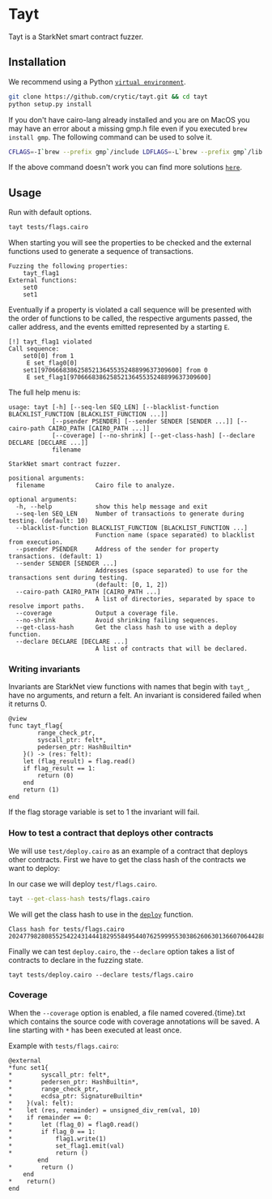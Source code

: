 # Tayt

Tayt is a StarkNet smart contract fuzzer.

## Installation

We recommend using a Python [`virtual environment`](https://docs.python.org/3/library/venv.html).
```bash
git clone https://github.com/crytic/tayt.git && cd tayt
python setup.py install
```
If you don't have cairo-lang already installed and you are on MacOS you may have an error about a missing gmp.h file even if you executed `brew install gmp`.
The following command can be used to solve it.
```bash
CFLAGS=-I`brew --prefix gmp`/include LDFLAGS=-L`brew --prefix gmp`/lib pip install ecdsa fastecdsa sympy
```
If the above command doesn't work you can find more solutions [`here`](https://github.com/OpenZeppelin/nile/issues/22).

## Usage

Run with default options.
```bash
tayt tests/flags.cairo
```
When starting you will see the properties to be checked and the external functions used to generate a sequence of transactions.
```
Fuzzing the following properties:
	tayt_flag1
External functions:
	set0
	set1
```
Eventually if a property is violated a call sequence will be presented with the order of functions to be called, the respective arguments passed, the caller address, and the events emitted represented by a starting `E`.
```
[!] tayt_flag1 violated
Call sequence:
	set0[0] from 1
	 E set_flag0[0]
	set1[97066683862585213645535248899637309600] from 0
	 E set_flag1[97066683862585213645535248899637309600]
```

The full help menu is:
```
usage: tayt [-h] [--seq-len SEQ_LEN] [--blacklist-function BLACKLIST_FUNCTION [BLACKLIST_FUNCTION ...]]
            [--psender PSENDER] [--sender SENDER [SENDER ...]] [--cairo-path CAIRO_PATH [CAIRO_PATH ...]]
            [--coverage] [--no-shrink] [--get-class-hash] [--declare DECLARE [DECLARE ...]]
            filename

StarkNet smart contract fuzzer.

positional arguments:
  filename              Cairo file to analyze.

optional arguments:
  -h, --help            show this help message and exit
  --seq-len SEQ_LEN     Number of transactions to generate during testing. (default: 10)
  --blacklist-function BLACKLIST_FUNCTION [BLACKLIST_FUNCTION ...]
                        Function name (space separated) to blacklist from execution.
  --psender PSENDER     Address of the sender for property transactions. (default: 1)
  --sender SENDER [SENDER ...]
                        Addresses (space separated) to use for the transactions sent during testing.
                        (default: [0, 1, 2])
  --cairo-path CAIRO_PATH [CAIRO_PATH ...]
                        A list of directories, separated by space to resolve import paths.
  --coverage            Output a coverage file.
  --no-shrink           Avoid shrinking failing sequences.
  --get-class-hash      Get the class hash to use with a deploy function.
  --declare DECLARE [DECLARE ...]
                        A list of contracts that will be declared.
```

### Writing invariants

Invariants are StarkNet view functions with names that begin with `tayt_`, have no arguments, and return a felt. An invariant is considered failed when it returns 0.

```cairo
@view
func tayt_flag{
        range_check_ptr,
        syscall_ptr: felt*,
        pedersen_ptr: HashBuiltin*
    }() -> (res: felt):
    let (flag_result) = flag.read()
    if flag_result == 1:
        return (0)
    end
    return (1)
end
```

If the flag storage variable is set to 1 the invariant will fail.

### How to test a contract that deploys other contracts

We will use `test/deploy.cairo` as an example of a contract that deploys other contracts.
First we have to get the class hash of the contracts we want to deploy:

In our case we will deploy `test/flags.cairo`.
```bash
tayt --get-class-hash tests/flags.cairo
```
We will get the class hash to use in the [`deploy`](https://starknet.io/docs/hello_starknet/deploying_from_contracts.html#the-deploy-system-call) function.
```
Class hash for tests/flags.cairo
2024779828085525422431444182955849544076259995530386260630136607064428821244
```
Finally we can test `deploy.cairo`, the `--declare` option takes a list of contracts to declare in the fuzzing state.
```
tayt tests/deploy.cairo --declare tests/flags.cairo
```

### Coverage

When the `--coverage` option is enabled, a file named covered.{time}.txt which contains the source code with coverage annotations will be saved. A line starting with `*` has been executed at least once.

Example with `tests/flags.cairo`:

```cairo
@external
*func set1{
*        syscall_ptr: felt*,
*        pedersen_ptr: HashBuiltin*,
*        range_check_ptr,
*        ecdsa_ptr: SignatureBuiltin*
*    }(val: felt):
*    let (res, remainder) = unsigned_div_rem(val, 10)
*    if remainder == 0:
*        let (flag_0) = flag0.read()
*        if flag_0 == 1:
*            flag1.write(1)
*            set_flag1.emit(val)
*            return ()
        end
*        return ()
    end
*    return()    
end
```
